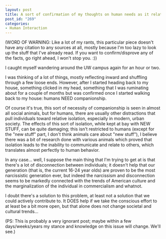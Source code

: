 ```yaml
--- 
layout: post
title: A sort of confirmation of my thoughts on human needs as it relates to modern society
post_id: "269"
categories:
- Human Interaction
---
```

(WORD OF WARNING: Like a lot of my rants, this particular piece doesn't have any citation to any sources at all, mostly because I'm too lazy to look up the stuff that I've already read.  If you want to confirm/disprove any of the facts, go right ahead, I won't stop you. :))

I caught myself wandering around the UW campus again for an hour or two.

I was thinking of a lot of things, mostly reflecting inward and shuffling through a few loose ends.  However, after I started heading back to my house, something clicked in my head, something that I was ruminating about for a couple of months but was confirmed once I started walking back to my house: humans NEED companionship.

Of course it's true, this sort of necessity of companionship is seen in almost all social animals, but for humans, there are usually other distractions that pull individuals toward relative isolation, especially in modern, urban society.  The effects of this sort of isolation, while kept at bay with NEW STUFF, can be quite damaging; this isn't restricted to humans (except for the "new stuff" part, I don't think animals care about "new stuff"), I believe there was a bit of research done with various animals which proved that isolation leads to the inability to communicate and relate to others, which translates almost perfectly to human behavior.

In any case... well, I suppose the main thing that I'm trying to get at is that there's a lot of disconnection between individuals; it doesn't help that our generation (that is, the current 16-24 year olds) are proven to be the most narcissistic generation ever, but indeed the narcissism and disconnection seems to be markedly connected with the trends of American culture and the marginalization of the individual in commercialism and whatnot.

I doubt there's a solution to this problem, at least not a solution that we could actively contribute to.  It DOES help if we take the conscious effort to at least be a bit more open, but that alone does not change societal and cultural trends...

(PS: This is probably a very ignorant post; maybe within a few days/weeks/years my stance and knowledge on this issue will change.  We'll see.)
